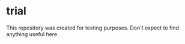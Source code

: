 # trial

This repository was created for testing purposes. Don't expect to find anything useful here.
